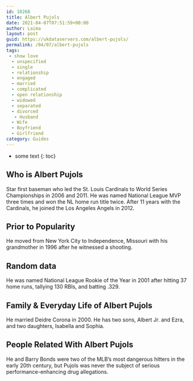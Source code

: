 ```yaml
---
id: 10268
title: Albert Pujols
date: 2021-04-07T07:51:59+00:00
author: Laima
layout: post
guid: https://ukdataservers.com/albert-pujols/
permalink: /04/07/albert-pujols
tags:
 - show love
  - unspecified
  - single
  - relationship
  - engaged
  - married
  - complicated
  - open relationship
  - widowed
  - separated
  - divorced
   - Husband
  - Wife
  - Boyfriend
  - Girlfriend
category: Guides
---
```


* some text
{: toc}


## Who is Albert Pujols
                  
                  
                  
Star first baseman who led the St. Louis Cardinals to World Series Championships in 2006 and 2011. He was named National League MVP three times and won the NL home run title twice. After 11 years with the Cardinals, he joined the Los Angeles Angels in 2012.
                  
              
            
              
            
                
                
                
## Prior to Popularity
                  
                  
                  
He moved from New York City to Independence, Missouri with his grandmother in 1996 after he witnessed a shooting.
                  
              
            
              
            
                
                
                
## Random data
                  
                  
                  
He was named National League Rookie of the Year in 2001 after hitting 37 home runs, tallying 130 RBIs, and batting .329.
                  
              
            
              
            
                
                
                
## Family & Everyday Life of Albert Pujols
                  
                  
                  
He married Deidre Corona in 2000. He has two sons, Albert Jr. and Ezra, and two daughters, Isabella and Sophia.
                  
              
            
              
            
                
                
                
## People Related With Albert Pujols
                  
                  
                  
He and Barry Bonds were two of the MLB&#8217;s most dangerous hitters in the early 20th century, but Pujols was never the subject of serious performance-enhancing drug allegations.
                  
              
            
              
            
                
              
            
              
              
            
            
              
            
          
          
          